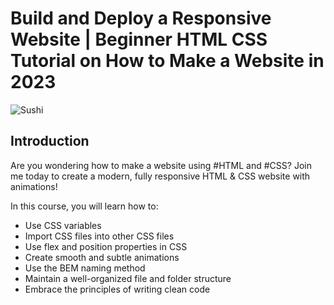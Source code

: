 # Build and Deploy a Responsive Website | Beginner HTML CSS Tutorial on How to Make a Website in 2023

![Sushi](https://i.ibb.co/dBxww2c/Sushi.png)

## Introduction

Are you wondering how to make a website using #HTML and #CSS? Join me today to create a modern, fully responsive HTML & CSS website with animations!

In this course, you will learn how to:

- Use CSS variables
- Import CSS files into other CSS files
- Use flex and position properties in CSS
- Create smooth and subtle animations
- Use the BEM naming method
- Maintain a well-organized file and folder structure
- Embrace the principles of writing clean code
